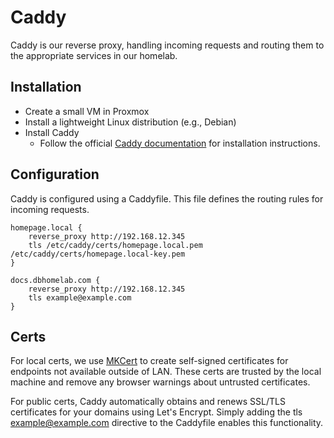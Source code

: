 # Caddy

Caddy is our reverse proxy, handling incoming requests and routing them to the appropriate services in our homelab.

## Installation

- Create a small VM in Proxmox
- Install a lightweight Linux distribution (e.g., Debian)
- Install Caddy
  - Follow the official [Caddy documentation](https://caddyserver.com/docs/install) for installation instructions.

## Configuration

Caddy is configured using a Caddyfile. This file defines the routing rules for incoming requests.

```
homepage.local {
    reverse_proxy http://192.168.12.345
    tls /etc/caddy/certs/homepage.local.pem /etc/caddy/certs/homepage.local-key.pem
}

docs.dbhomelab.com {
    reverse_proxy http://192.168.12.345
    tls example@example.com
}
```

## Certs

For local certs, we use [MKCert](https://github.com/FiloSottile/mkcert) to create self-signed certificates for endpoints not available outside of LAN. These certs are trusted by the local machine and remove any browser warnings about untrusted certificates.

For public certs, Caddy automatically obtains and renews SSL/TLS certificates for your domains using Let's Encrypt. Simply adding the tls example@example.com directive to the Caddyfile enables this functionality.